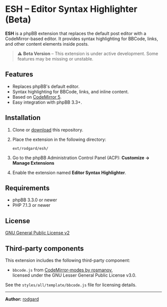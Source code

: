 # ESH – Editor Syntax Highlighter (Beta)

**ESH** is a phpBB extension that replaces the default post editor with a CodeMirror-based editor. It provides syntax highlighting for BBCode, links, and other content elements inside posts.

> ⚠️ **Beta Version** – This extension is under active development. Some features may be missing or unstable.

## Features

- Replaces phpBB's default editor.
- Syntax highlighting for BBCode, links, and inline content.
- Based on [CodeMirror 5](https://codemirror.net/5/).
- Easy integration with phpBB 3.3+.

## Installation

1. Clone or [download](https://github.com/rodgard/esh/archive/refs/tags/1.0.0-RC1.zip) this repository.
2. Place the extension in the following directory:

       ext/rodgard/esh/

3. Go to the phpBB Administration Control Panel (ACP):
   **Customize → Manage Extensions**
4. Enable the extension named **Editor Syntax Highlighter**.

## Requirements

- phpBB 3.3.0 or newer
- PHP 7.1.3 or newer

## License

[GNU General Public License v2](http://opensource.org/licenses/GPL-2.0)

## Third-party components

This extension includes the following third-party component:

- `bbcode.js` from [CodeMirror-modes by rosmanov](https://github.com/rosmanov/CodeMirror-modes),  
  licensed under the GNU Lesser General Public License v3.0.

See the `styles/all/template/bbcode.js` file for licensing details.

---

**Author:** [rodgard](https://github.com/rodgard)
